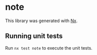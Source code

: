 # note

This library was generated with [Nx](https://nx.dev).

## Running unit tests

Run `nx test note` to execute the unit tests.
